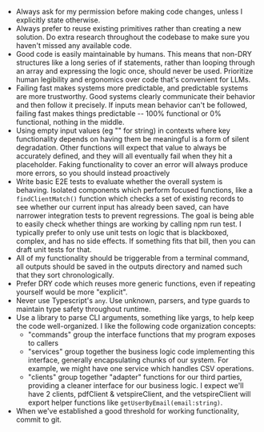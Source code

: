 - Always ask for my permission before making code changes, unless I explicitly state otherwise.
- Always prefer to reuse existing primitives rather than creating a new solution. Do extra research throughout the codebase to make sure you haven't missed any available code.
- Good code is easily maintainable by humans. This means that non-DRY structures like a long series of if statements, rather than looping through an array and expressing the logic once, should never be used. Prioritize human legibility and ergonomics over code that's convenient for LLMs.
- Failing fast makes systems more predictable, and predictable systems are more trustworthy. Good systems clearly communicate their behavior and then follow it precisely. If inputs mean behavior can't be followed, failing fast makes things predictable -- 100% functional or 0% functional, nothing in the middle.
- Using empty input values (eg "" for string) in contexts where key functionality depends on having them be meaningful is a form of silent degradation. Other functions will expect that value to always be accurately defined, and they will all eventually fail when they hit a placeholder. Faking functionality to cover an error will always produce more errors, so you should instead proactively
- Write basic E2E tests to evaluate whether the overall system is behaving. Isolated components which perform focused functions, like a `findClientMatch()` function which checks a set of existing records to see whether our current input has already been saved, can have narrower integration tests to prevent regressions. The goal is being able to easily check whether things are working by calling npm run test. I typically prefer to only use unit tests on logic that is blackboxed, complex, and has no side effects. If something fits that bill, then you can draft unit tests for that.
- All of my functionality should be triggerable from a terminal command, all outputs should be saved in the outputs directory and named such that they sort chronologically.
- Prefer DRY code which reuses more generic functions, even if repeating yourself would be more "explicit".
- Never use Typescript's `any`. Use unknown, parsers, and type guards to maintain type safety throughout runtime.
- Use a library to parse CLI arguments, something like yargs, to help keep the code well-organized. I like the following code organization concepts:
  - "commands" group the interface functions that my program exposes to callers
  - "services" group together the business logic code implementing this interface, generally encapsulating chunks of our system. For example, we might have one service which handles CSV operations.
  - "clients" group together "adapter" functions for our third parties, providing a cleaner interface for our business logic. I expect we'll have 2 clients, pdfClient & vetspireClient, and the vetspireClient will export helper functions like `getUserByEmail(email:string)`.
- When we've established a good threshold for working functionality, commit to git.
